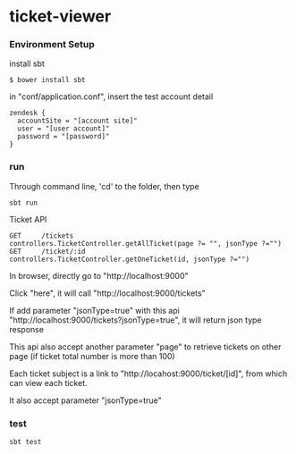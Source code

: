 # ticket-viewer

### Environment Setup

install sbt
```
$ bower install sbt
```
in "conf/application.conf", insert the test account detail
```
zendesk {
  accountSite = "[account site]"
  user = "[user account]"
  password = "[password]"
}
```
### run
Through command line, 'cd' to the folder, then type
```
sbt run
```

Ticket API
```
GET     /tickets                    controllers.TicketController.getAllTicket(page ?= "", jsonType ?="")
GET     /ticket/:id                 controllers.TicketController.getOneTicket(id, jsonType ?="")
```
In browser, directly go to "http://localhost:9000"

Click "here", it will call "http://localhost:9000/tickets"

If add parameter "jsonType=true" with this api "http://localhost:9000/tickets?jsonType=true", it will return json type response

This api also accept another parameter "page" to retrieve tickets on other page (if ticket total number is more than 100)

Each ticket subject is a link to "http://locahost:9000/ticket/[id]", from which can view each ticket.

It also accept parameter "jsonType=true"

### test
```
sbt test
```